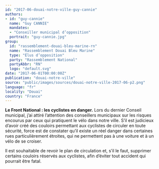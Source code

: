 ```yaml
---
id: "2017-06-douai-notre-ville-guy-cannie"
authors:
- id: "guy-cannie"
  name: "Guy CANNIE"
  mandates: 
  - "Conseiller municipal d’opposition"
  portrait: "guy-cannie.jpg"
group:
  id: "rassemblement-douai-bleu-marine-rn"
  name: "Rassemblement Douai Bleu Marine"
  type: "Élus d’opposition"
  party: "Rassemblement National"
  partyAbbr: "RN"
  logo: "default.svg"
date: "2017-06-01T00:00:00Z"
publication: "douai-notre-ville"
source: "public/images/sources/douai-notre-ville-2017-06-p2.png"
language: "fr"
locality: "Douai"
country: "France"
---
```


**Le Front National : les cyclistes en danger.**
Lors du dernier Conseil municipal, j’ai attiré l’attention des conseillers municipaux sur les risques encourus par ceux qui pratiquent le vélo dans notre ville. S’il est judicieux d’avoir créé des couloirs permettant aux cyclistes de circuler en toute sécurité, force est de constater qu’il existe un réel danger dans certaines rues particulièrement étroites, qui ne permettent pas à une voiture et à un vélo de se croiser.

Il est souhaitable de revoir le plan de circulation et, s’il le faut, supprimer certains couloirs réservés aux cyclistes, afin d’éviter tout accident qui pourrait être fatal.
